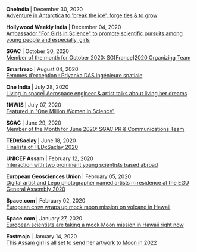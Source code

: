 <p>
  <b>OneIndia </b> | December 30, 2020
  <br> <a href="https://www.oneindia.com/videos/adventure-in-antarctica-to-break-the-ice-forge-ties-to-grow-1305038.html">
    Adventure in Antarctica to 'break the ice', forge ties & to grow
  </a>
</p>

<p>
  <b>Hollywood Weekly India </b> | December 04, 2020
  <br> <a href="">Ambassador "For Girls in Science" to promote scientific pursuits among young people and especially, girls</a>     
</p>

<p>
  <b>SGAC </b> | October 30, 2020
  <br> <a href="https://spacegeneration.org/mom-october-2020">
    Member of the month for October 2020: SG[France]2020 Organizing Team
  </a>     
</p>

<p>
  <b>Smartrezo </b> | August 04, 2020
  <br> <a href="https://www.smartrezo.com/n31-france/tv-femmes-d-exception-priyanka-das-ingenieure-spatiale-s.html?vod=17139">
    Femmes d’exception : Priyanka DAS ingénieure spatiale
  </a>
</p>

<p>
  <b> One India </b> | July 28, 2020
  <br> <a href="https://www.oneindia.com/videos/living-in-space-aerospace-engineer-artist-talks-about-living-her-dreams-1067924.html">
    Living in space| Aerospace engineer & artist talks about living her dreams
  </a>
</p>

<p>
  <b>1MWIS </b> | July 07, 2020
  <br> <a href="https://www.1mwis.com/profiles/Priyanka-Das-Rajkakati">
    Featured in "One Million Women in Science"
  </a>
</p>

<p>
  <b>SGAC </b> | June 29, 2020
  <br> <a href="https://spacegeneration.org/mom-june-2020">
    Member of the Month for June 2020: SGAC PR & Communications Team
  </a>
</p>

<p>
  <b>TEDxSaclay </b> | June 18, 2020
  <br> <a href="https://tedxsaclay.com/editions/terre-notre-vaisseau/appels/resultat-du-jury-de-preselection-de-l-appel-a-idees-2020">
    Finalists of TEDxSaclay 2020
  </a>
</p>

<p>
  <b>UNICEF Assam </b> | February 12, 2020
  <br> <a href="https://unicefassam.wordpress.com/2020/02/12/interaction-with-two-prominent-young-scientist-based-abroad-2/">
    Interaction with two prominent young scientists based abroad
  </a>
</p>

<p>
  <b>European Geosciences Union </b> | February 05, 2020
  <br> <a href="https://www.egu.eu/news/603/digital-artist-and-lego-photographer-named-artists-in-residence-at-the-egu-general-assembly-2020/">
    Digital artist and Lego photographer named artists in residence at the EGU General Assembly 2020
  </a>
</p>

<p>
  <b>Space.com </b> | February 02, 2020
  <br> <a href="https://www.space.com/euromoonmars-esa-hi-seas-mock-moon-mission-ending.html">
    European crew wraps up mock moon mission on volcano in Hawaii
  </a>
</p>

<p>
  <b> Space.com </b> | January 27, 2020
  <br> <a href="https://www.space.com/mock-moon-mission-euromoonmars-hi-seas-hawaii.html">
    European scientists are taking a mock Moon mission in Hawaii right now
  </a>
</p>

<p>
  <b>Eastmojo </b> | January 14, 2020
  <br> <a href="https://www.eastmojo.com/assam/2020/01/14/this-assam-girl-is-all-set-to-send-her-artwork-to-moon-in-2022">
    This Assam girl is all set to send her artwork to Moon in 2022
  </a>
</p>
